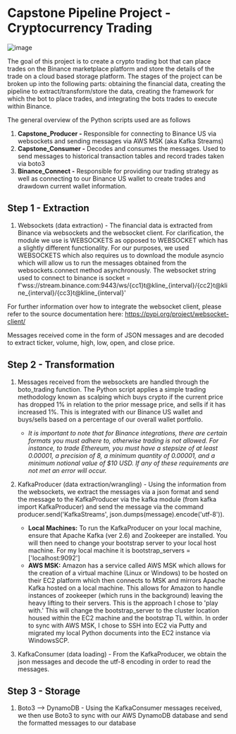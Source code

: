 # Capstone Pipeline Project - Cryptocurrency Trading

![image](https://user-images.githubusercontent.com/80606434/134072126-37f2de08-bd5d-4be2-854a-e0059854eef5.png)

The goal of this project is to create a crypto trading bot that can place trades on the Binance marketplace platform and store the details of the trade on a cloud based storage platform. The stages of the project can be broken up into the following parts: obtaining the financial data, creating the pipeline to extract/transform/store the data, creating the framework for which the bot to place trades, and integrating the bots trades to execute within Binance.

The general overview of the Python scripts used are as follows
1. **Capstone_Producer -** Responsible for connecting to Binance US via websockets and sending messages via AWS MSK (aka Kafka Streams)
2. **Capstone_Consumer -** Decodes and consumes the messages. Used to send messages to historical transaction tables and record trades taken via boto3
3. **Binance_Connect -** Responsible for providing our trading strategy as well as connecting to our Binance US wallet to create trades and drawdown current wallet information.

## Step 1 - Extraction

1. Websockets (data extraction) - The financial data is extracted from Binance via websockets and the websocket client. For clarification, the module we use is WEBSOCKETS as opposed to WEBSOCKET which has a slightly different functionality. For our purposes, we used WEBSOCKETS which also requires us to download the module asyncio which will allow us to run the messages obtained from the websockets.connect method asynchronously. The websocket string used to connect to binance is socket = f'wss://stream.binance.com:9443/ws/{cc1}t@kline_{interval}/{cc2}t@kline_{interval}/{cc3}t@kline_{interval}'

For further information over how to integrate the websocket client, please refer to the source documentation here: https://pypi.org/project/websocket-client/

Messages received come in the form of JSON messages and are decoded to extract ticker, volume, high, low, open, and close price.

## Step 2 - Transformation

1. Messages received from the websockets are handled through the boto_trading function. The Python script applies a simple trading methodology known as scalping which buys crypto if the current price has dropped 1% in relation to the prior message price, and sells if it has increased 1%. This is integrated with our Binance US wallet and buys/sells based on a percentage of our overall wallet portfolio. 
   - *It is important to note that for Binance integrations, there are certain formats you must adhere to, otherwise trading is not allowed. For instance, to trade    Ethereum, you must have a stepsize of at least 0.00001, a precision of 8, a minimum quantity of 0.00001, and a minimum notional value of $10 USD. If any of these requirements are not met an error will occur.*

2. KafkaProducer (data extraction/wrangling) - Using the information from the websockets, we extract the messages via a json format and send the message to the KafkaProducer via the kafka module (from kafka import KafkaProducer) and send the message via the command producer.send('KafkaStreams', json.dumps(message).encode('utf-8')).
   - **Local Machines:** To run the KafkaProducer on your local machine, ensure that Apache Kafka (ver 2.6) and Zookeeper are installed. You will then need to change your  bootstrap server to your local host machine. For my local machine it is bootstrap_servers = ['localhost:9092']
   - **AWS MSK:** Amazon has a service called AWS MSK which allows for the creation of a virtual machine (Linux or Windows) to be hosted on their EC2 platform which then connects to MSK and mirrors Apache Kafka hosted on a local machine. This allows for Amazon to handle instances of zookeeper (which runs in the background) leaving the heavy lifting to their servers. This is the approach I chose to 'play with.' This will change the bootstrap_server to the cluster location housed within the EC2 machine and the bootstrap TL within. In order to sync with AWS MSK, I chose to SSH into EC2 via Putty and migrated my local Python documents into the EC2 instance via WindowsSCP.

3. KafkaConsumer (data loading) - From the KafkaProducer, we obtain the json messages and decode the utf-8 encoding in order to read the messages.

## Step 3 - Storage

1. Boto3 --> DynamoDB - Using the KafkaConsumer messages received, we then use Boto3 to sync with our AWS DynamoDB database and send the formatted messages to our database

